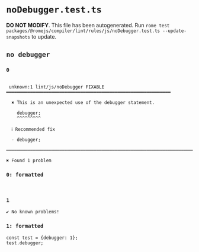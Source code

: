 # `noDebugger.test.ts`

**DO NOT MODIFY**. This file has been autogenerated. Run `rome test packages/@romejs/compiler/lint/rules/js/noDebugger.test.ts --update-snapshots` to update.

## `no debugger`

### `0`

```

 unknown:1 lint/js/noDebugger FIXABLE ━━━━━━━━━━━━━━━━━━━━━━━━━━━━━━━━━━━━━━━━━━━━━━━━━━━━━━━━━━━━━━

  ✖ This is an unexpected use of the debugger statement.

    debugger;
    ^^^^^^^^^

  ℹ Recommended fix

  - debugger;

━━━━━━━━━━━━━━━━━━━━━━━━━━━━━━━━━━━━━━━━━━━━━━━━━━━━━━━━━━━━━━━━━━━━━━━━━━━━━━━━━━━━━━━━━━━━━━━━━━━━

✖ Found 1 problem

```

### `0: formatted`

```


```

### `1`

```
✔ No known problems!

```

### `1: formatted`

```
const test = {debugger: 1};
test.debugger;

```
